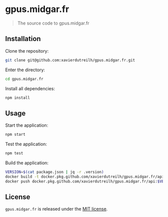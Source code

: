 # gpus.midgar.fr

> The source code to gpus.midgar.fr

## Installation

Clone the repository:

```bash
git clone git@github.com:xavierdutreilh/gpus.midgar.fr.git
```

Enter the directory:

```bash
cd gpus.midgar.fr
```

Install all dependencies:

```bash
npm install
```

## Usage

Start the application:

```bash
npm start
```

Test the application:

```bash
npm test
```

Build the application:

```bash
VERSION=$(cat package.json | jq -r .version)
docker build -t docker.pkg.github.com/xavierdutreilh/gpus.midgar.fr/api:$VERSION .
docker push docker.pkg.github.com/xavierdutreilh/gpus.midgar.fr/api:$VERSION
```

## License

`gpus.midgar.fr` is released under the [MIT license](https://en.wikipedia.org/wiki/MIT_License).
